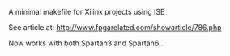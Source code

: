 A minimal makefile for Xilinx projects using ISE

See article at: http://www.fpgarelated.com/showarticle/786.php

Now works with both Spartan3 and Spartan6...
